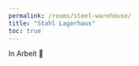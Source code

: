```yaml
---
permalink: /rooms/steel-warehouse/
title: "Stahl Lagerhaus"
toc: true
---
```


In Arbeit :construction:
